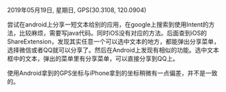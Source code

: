 2019年05月19日, 星期日, GPS(30.3108, 120.0904)

尝试在android上分享一短文本给别的应用，在google上搜索到使用Intent的方法，比较麻烦，需要写java代码。同时iOS没有对应的方法。后面查到iOS的ShareExtension，发现其实任意一个可以选中文本的地方，都能弹出分享菜单，选择微信或者QQ就可以分享了。然后在Android上发现有相似的功能。选中文本框中的文本，弹出的菜单里有分享菜单，可以直接分享到QQ上。

使用Android拿到的GPS坐标与iPhone拿到的坐标稍微有一点偏差，并不是一致的。
